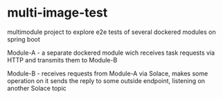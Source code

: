 # multi-image-test
multimodule project to explore e2e tests of several dockered modules on spring boot

Module-A - a separate dockered module wich receives task requests via HTTP and transmits them to Module-B

Module-B - receives requests from Module-A via Solace, makes some operation on it sends the reply to some outside endpoint, listening on another Solace topic